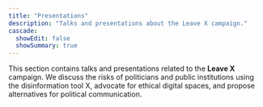 ```yaml
---
title: "Presentations"
description: "Talks and presentations about the Leave X campaign."
cascade:
  showEdit: false
  showSummary: true
---
```


This section contains talks and presentations related to the **Leave X** campaign. We discuss the risks of politicians and public institutions using the disinformation tool X, advocate for ethical digital spaces, and propose alternatives for political communication.  



